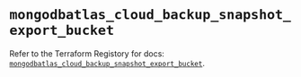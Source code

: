 # `mongodbatlas_cloud_backup_snapshot_export_bucket`

Refer to the Terraform Registory for docs: [`mongodbatlas_cloud_backup_snapshot_export_bucket`](https://www.terraform.io/docs/providers/mongodbatlas/r/cloud_backup_snapshot_export_bucket).
